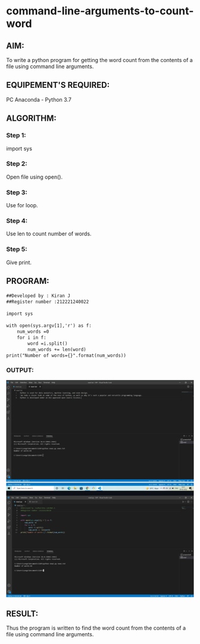 # command-line-arguments-to-count-word
## AIM:
To write a python program for getting the word count from the contents of a file using command line arguments.
## EQUIPEMENT'S REQUIRED: 
PC
Anaconda - Python 3.7
## ALGORITHM: 
### Step 1:
import sys

### Step 2:
Open file using open().

### Step 3:
Use for loop.

### Step 4:
Use len to count number of words.

### Step 5:
Give print.

## PROGRAM:
```
##Developed by : Kiran J
##Register number :212221240022

import sys

with open(sys.argv[1],'r') as f:
    num_words =0
    for i in f:
        word =i.split()
        num_words += len(word)
print("Number of words={}".format(num_words))
```

### OUTPUT:
![output](imgg.png)
![output](imggg.png)


## RESULT:
Thus the program is written to find the word count from the contents of a file using command line arguments.
